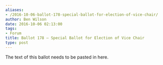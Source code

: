 ```yaml
---
aliases:
- /2016-10-06-ballot-178-special-ballot-for-election-of-vice-chair/
author: Ben Wilson
date: 2016-10-06 02:13:00
tags:
- Forum
title: Ballot 178 – Special Ballot for Election of Vice Chair
type: post
---
```


The text of this ballot needs to be pasted in here.